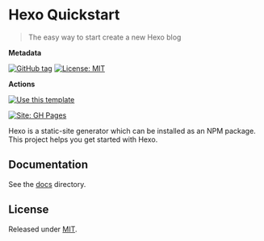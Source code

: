 # Hexo Quickstart
> The easy way to start create a new Hexo blog

**Metadata**

[![GitHub tag](https://img.shields.io/github/tag/MichaelCurrin/hexo-quickstart)](https://github.com/MichaelCurrin/hexo-quickstart/tags/)
[![License: MIT](https://img.shields.io/badge/License-MIT-blue)](#license)

**Actions**

[![Use this template](https://img.shields.io/badge/Use_this_template-green?style=for-the-badge)](https://github.com/MichaelCurrin/hexo-quickstart/generate)

[![Site: GH Pages](https://img.shields.io/badge/Live_demo-GH_Pages-green?style=for-the-badge)](https://MichaelCurrin.github.io/hexo-quickstart/)


Hexo is a static-site generator which can be installed as an NPM package. This project helps you get started with Hexo.


## Documentation

See the [docs](/docs/) directory.


## License

Released under [MIT](/LICENSE).
